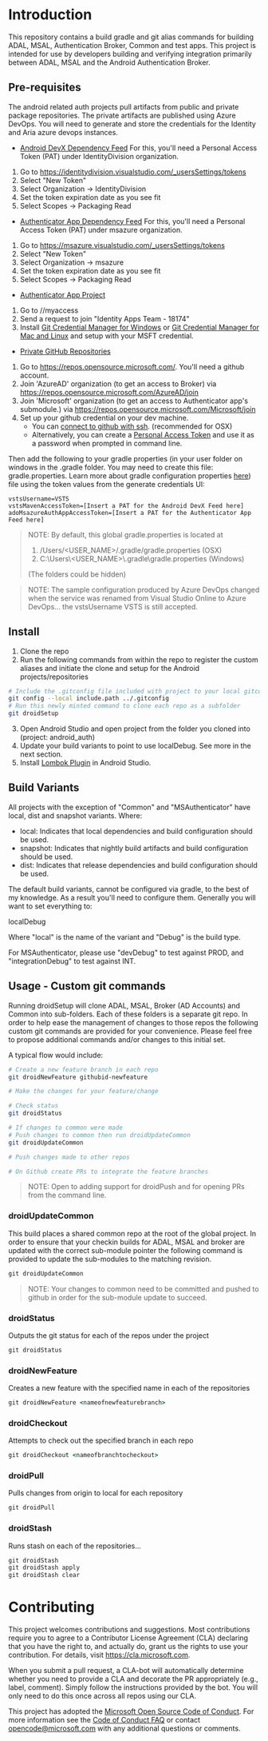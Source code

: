 
# Introduction

This repository contains a build gradle and git alias commands for building ADAL, MSAL, Authentication Broker, Common and test apps.  This project is intended for use by developers building and verifying integration primarily between ADAL, MSAL and the Android Authentication Broker.

## Pre-requisites

The android related auth projects pull artifacts from public and private package repositories.  The private artifacts are published using Azure DevOps.  You will need to generate
and store the credentials for the Identity and Aria azure devops instances.

- [Android DevX Dependency Feed](https://identitydivision.visualstudio.com/DevEx/_packaging?_a=feed&feed=AndroidADAL)
For this, you'll need a Personal Access Token (PAT) under IdentityDivision organization.
1. Go to https://identitydivision.visualstudio.com/_usersSettings/tokens
2. Select "New Token"
3. Select Organization -> IdentityDivision
4. Set the token expiration date as you see fit
5. Select Scopes -> Packaging Read

- [Authenticator App Dependency Feed](https://msazure.visualstudio.com/One/_packaging?_a=feed&feed=AuthApp)
For this, you'll need a Personal Access Token (PAT) under msazure organization.
1. Go to https://msazure.visualstudio.com/_usersSettings/tokens
2. Select "New Token"
3. Select Organization -> msazure
4. Set the token expiration date as you see fit
5. Select Scopes -> Packaging Read

- [Authenticator App Project](https://msazure.visualstudio.com/One/_git/AD-MFA-phonefactor-phoneApp-android)
1. Go to //myaccess
2. Send a request to join "Identity Apps Team - 18174"
3. Install [Git Credential Manager for Windows](https://github.com/Microsoft/Git-Credential-Manager-for-Windows) or [Git Credential Manager for Mac and Linux](https://github.com/Microsoft/Git-Credential-Manager-for-Mac-and-Linux) and setup with your MSFT credential.

- [Private GitHub Repositories](https://repos.opensource.microsoft.com/)
1. Go to https://repos.opensource.microsoft.com/. You'll need a github account.
2. Join 'AzureAD' organization (to get an access to Broker) via https://repos.opensource.microsoft.com/AzureAD/join
3. Join 'Microsoft' organization (to get an access to Authenticator app's submodule.) via https://repos.opensource.microsoft.com/Microsoft/join
4. Set up your github credential on your dev machine. 
    - You can [connect to github with ssh](https://help.github.com/en/github/authenticating-to-github/connecting-to-github-with-ssh). (recommended for OSX)
    - Alternatively, you can create a [Personal Access Token](https://help.github.com/en/github/authenticating-to-github/creating-a-personal-access-token-for-the-command-line) and use it as a password when prompted in command line.

Then add the following to your gradle properties (in your user folder on windows in the .gradle folder.  You may need to create this file: gradle.properties. Learn more about gradle configuration properties [here](https://docs.gradle.org/current/userguide/build_environment.html#sec:gradle_configuration_properties)) file using the token values from the generate credentials UI:

```gradle.properties
vstsUsername=VSTS 
vstsMavenAccessToken=[Insert a PAT for the Android DevX Feed here]
adoMsazureAuthAppAccessToken=[Insert a PAT for the Authenticator App Feed here]
```

>NOTE: By default, this global gradle.properties is located at
>1. /Users/<USER_NAME>/.gradle/gradle.properties (OSX)
>2. C:\Users\\<USER_NAME>\\.gradle\gradle.properties (Windows)
>
> (The folders could be hidden)

>NOTE: The sample configuration produced by Azure DevOps changed when the service was renamed from Visual Studio Online to Azure DevOps... the vstsUsername VSTS is still accepted.

## Install

1. Clone the repo
2. Run the following commands from within the repo to register the custom aliases and initiate the clone and setup for the Android projects/repositories

```bash
# Include the .gitconfig file included with project to your local gitconfig
git config --local include.path ../.gitconfig
# Run this newly minted command to clone each repo as a subfolder
git droidSetup
```

3. Open Android Studio and open project from the folder you cloned into (project: android_auth)
4. Update your build variants to point to use localDebug.  See more in the next section.
5. Install [Lombok Plugin](https://plugins.jetbrains.com/plugin/6317-lombok) in Android Studio.

## Build Variants

All projects with the exception of "Common" and "MSAuthenticator" have local, dist and snapshot variants.  Where:

- local: Indicates that local dependencies and build configuration should be used.  
- snapshot: Indicates that nightly build artifacts and build configuration should be used.
- dist: Indicates that release dependencies and build configuration should be used.

The default build variants, cannot be configured via gradle, to the best of my knowledge.  As a result you'll need to configure them.  Generally you will want to set everything to:

localDebug

Where "local" is the name of the variant and "Debug" is the build type.

For MSAuthenticator, please use "devDebug" to test against PROD, and "integrationDebug" to test against INT.

## Usage - Custom git commands

Running droidSetup will clone ADAL, MSAL, Broker (AD Accounts) and Common into sub-folders.  Each of these folders is a separate git repo.
In order to help ease the management of changes to those repos the following custom git commands are provided for your convenience.  Please feel free to propose
additional commands and/or changes to this initial set.

A typical flow would include:

```bash
# Create a new feature branch in each repo
git droidNewFeature githubid-newfeature

# Make the changes for your feature/change

# Check status
git droidStatus

# If changes to common were made
# Push changes to common then run droidUpdateCommon
git droidUpdateCommon

# Push changes made to other repos

# On Github create PRs to integrate the feature branches

```
> NOTE: Open to adding support for droidPush and for opening PRs from the command line.

### droidUpdateCommon

This build places a shared common repo at the root of the global project.  In order to ensure that your checkin builds for ADAL, MSAL and broker are updated with the correct sub-module pointer the following command is provided to update the sub-modules to the matching revision.

```bat
git droidUpdateCommon
```

>NOTE: Your changes to common need to be committed and pushed to github in order for the sub-module update to succeed.

### droidStatus

Outputs the git status for each of the repos under the project

```bat
git droidStatus
```

### droidNewFeature

Creates a new feature with the specified name in each of the repositories

```bat
git droidNewFeature <nameofnewfeaturebranch>
```

### droidCheckout

Attempts to check out the specified branch in each repo

```bat
git droidCheckout <nameofbranchtocheckout>
```

### droidPull

Pulls changes from origin to local for each repository

```bat
git droidPull
```

### droidStash

Runs stash on each of the repositories...

```bat
git droidStash
git droidStash apply
git droidStash clear
```

# Contributing

This project welcomes contributions and suggestions.  Most contributions require you to agree to a
Contributor License Agreement (CLA) declaring that you have the right to, and actually do, grant us
the rights to use your contribution. For details, visit https://cla.microsoft.com.

When you submit a pull request, a CLA-bot will automatically determine whether you need to provide
a CLA and decorate the PR appropriately (e.g., label, comment). Simply follow the instructions
provided by the bot. You will only need to do this once across all repos using our CLA.

This project has adopted the [Microsoft Open Source Code of Conduct](https://opensource.microsoft.com/codeofconduct/).
For more information see the [Code of Conduct FAQ](https://opensource.microsoft.com/codeofconduct/faq/) or
contact [opencode@microsoft.com](mailto:opencode@microsoft.com) with any additional questions or comments.
